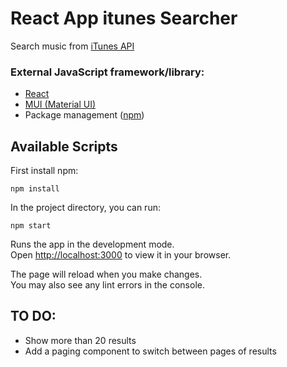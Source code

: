# React App itunes Searcher

Search music from [iTunes API](https://affiliate.itunes.apple.com/resources/documentation/itunes-store-web-service-search-api/)

### External JavaScript framework/library:
 - [React](https://es.reactjs.org/)
 - [MUI (Material UI)](https://mui.com/)
 - Package management ([npm](https://www.npmjs.com/))


## Available Scripts


First install npm:

    npm install

In the project directory, you can run:

    npm start

Runs the app in the development mode.\
Open [http://localhost:3000](http://localhost:3000) to view it in your browser.

The page will reload when you make changes.\
You may also see any lint errors in the console.

## TO DO:
- Show more than 20 results
- Add a paging component to switch between pages of results
